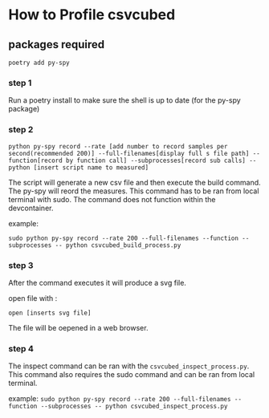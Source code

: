 # How to Profile csvcubed

## packages required

```
poetry add py-spy
```


### step 1

Run a poetry install to make sure the shell is up to date (for the py-spy package) 

### step 2


`python py-spy record --rate [add number to record samples per second(recommended 200)] --full-filenames[display full s
file path] --function[record by function call] --subprocesses[record sub calls] -- python [insert script name to measured]`
 
The script will generate a new csv file and then execute the build command.
The py-spy will reord the measures. This command has to be ran from local terminal with sudo.
The command does not function within the devcontainer.  

example:
```
sudo python py-spy record --rate 200 --full-filenames --function --subprocesses -- python csvcubed_build_process.py
```

### step 3

After the command executes it will produce a svg file.

open file with :

 `open [inserts svg file]`

 The file will be oepened in a web browser.

### step 4

The inspect command can be ran with the `csvcubed_inspect_process.py`. This command also requires the sudo command and can be ran from local terminal.

example:
`sudo python py-spy record --rate 200 --full-filenames --function --subprocesses -- python csvcubed_inspect_process.py`